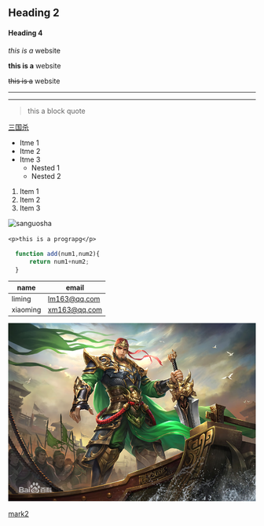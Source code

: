 ## Heading 2
#### Heading 4

*this is a* website

**this is a** website

~~this is a~~ website
______
______
>this a  block quote

[三国杀](https://www.sanguosha.com/Register/index/id/13014 "良心游戏")

* Itme 1
* Itme 2
* Itme 3
  * Nested 1  
  * Nested 2

 1. Item 1
 2. Item 2
 3. Item 3


![sanguosha](https://pics2.baidu.com/feed/5fdf8db1cb134954d6eed10d4b6a0a51d0094a90.png?token=f3a44c80c14514956a332f923f10355a)

`<p>this is a prograpg</p>`

```javascript
  function add(num1,num2){
      return num1+num2;
  }
```
|  name   | email  |
|  ----  | ----  |
| liming  | lm163@qq.com |
| xiaoming  | xm163@qq.com |

![江东铁壁](dabao.png)

[mark2](mark2.md)